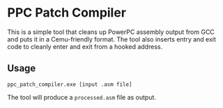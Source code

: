 # PPC Patch Compiler

This is a simple tool that cleans up PowerPC assembly output from GCC and puts it in a Cemu-friendly format. The tool
also inserts entry and exit code to cleanly enter and exit from a hooked address.

## Usage
```
ppc_patch_compiler.exe [input .asm file]
```
The tool will produce a `processed.asm` file as output.
